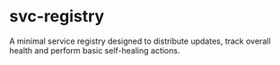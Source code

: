 # svc-registry
A minimal service registry designed to distribute updates, track overall health and perform basic self-healing actions.
